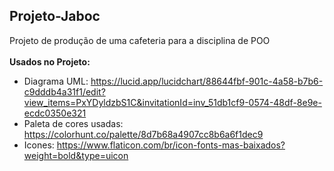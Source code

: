 ## Projeto-Jaboc
Projeto de produção de uma cafeteria para a disciplina de POO<br><br>
**Usados no Projeto:**
- Diagrama UML: https://lucid.app/lucidchart/88644fbf-901c-4a58-b7b6-c9dddb4a31f1/edit?view_items=PxYDyldzbS1C&invitationId=inv_51db1cf9-0574-48df-8e9e-ecdc0350e321
- Paleta de cores usadas: https://colorhunt.co/palette/8d7b68a4907cc8b6a6f1dec9
- Icones: https://www.flaticon.com/br/icon-fonts-mas-baixados?weight=bold&type=uicon
